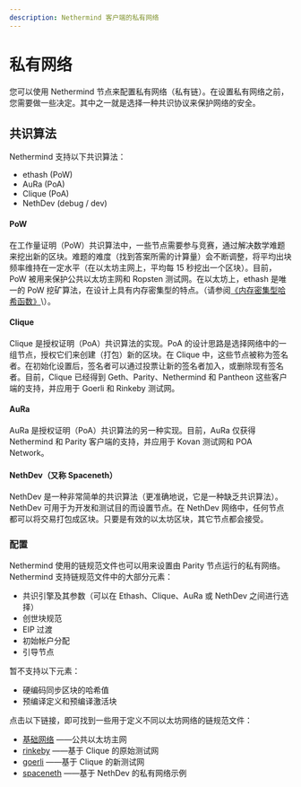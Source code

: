```yaml
---
description: Nethermind 客户端的私有网络
---
```


# 私有网络

您可以使用 Nethermind 节点来配置私有网络（私有链）。在设置私有网络之前，您需要做一些决定。其中之一就是选择一种共识协议来保护网络的安全。

## 共识算法

Nethermind 支持以下共识算法：

* ethash \(PoW\)
* AuRa \(PoA\)
* Clique \(PoA\)
* NethDev \(debug / dev\)

#### PoW

在工作量证明（PoW）共识算法中，一些节点需要参与竞赛，通过解决数学难题来挖出新的区块。难题的难度（找到答案所需的计算量）会不断调整，将平均出块频率维持在一定水平（在以太坊主网上，平均每 15 秒挖出一个区块）。目前，PoW 被用来保护公共以太坊主网和 Ropsten 测试网。在以太坊上，ethash 是唯一的 PoW 挖矿算法，在设计上具有内存密集型的特点。（请参阅[《内存密集型哈希函数》](http://www.hashcash.org/papers/memohash.pdf)\）。

#### Clique

Clique 是授权证明（PoA）共识算法的实现。PoA 的设计思路是选择网络中的一组节点，授权它们来创建（打包）新的区块。在 Clique 中，这些节点被称为签名者。在初始化设置后，签名者可以通过投票让新的签名者加入，或删除现有签名者。目前，Clique 已经得到 Geth、Parity、Nethermind 和 Pantheon 这些客户端的支持，并应用于 Goerli 和 Rinkeby 测试网。

#### AuRa

AuRa 是授权证明（PoA）共识算法的另一种实现。目前，AuRa 仅获得 Nethermind 和 Parity 客户端的支持，并应用于 Kovan 测试网和 POA Network。

#### NethDev（又称 Spaceneth）

NethDev 是一种非常简单的共识算法（更准确地说，它是一种缺乏共识算法）。NethDev 可用于为开发和测试目的而设置节点。在 NethDev 网络中，任何节点都可以将交易打包成区块。只要是有效的以太坊区块，其它节点都会接受。

### 配置

Nethermind 使用的链规范文件也可以用来设置由 Parity 节点运行的私有网络。Nethermind 支持链规范文件中的大部分元素：

* 共识引擎及其参数（可以在 Ethash、Clique、AuRa 或 NethDev 之间进行选择）
* 创世块规范
*  EIP 过渡
* 初始帐户分配
* 引导节点

暂不支持以下元素：

* 硬编码同步区块的哈希值
* 预编译定义和预编译激活块

点击以下链接，即可找到一些用于定义不同以太坊网络的链规范文件：

* [基础网络](https://github.com/NethermindEth/nethermind/blob/09389fc28b37605acc5eaed764d3e973969fe319/src/Nethermind/Chains/foundation.json) ——公共以太坊主网
* [rinkeby](https://github.com/NethermindEth/nethermind/blob/09389fc28b37605acc5eaed764d3e973969fe319/src/Nethermind/Chains/rinkeby.json) ——基于 Clique 的原始测试网
* [goerli](https://github.com/NethermindEth/nethermind/blob/09389fc28b37605acc5eaed764d3e973969fe319/src/Nethermind/Chains/goerli.json) ——基于 Clique 的新测试网
* [spaceneth](https://github.com/NethermindEth/nethermind/blob/09389fc28b37605acc5eaed764d3e973969fe319/src/Nethermind/Chains/spaceneth.json) ——基于 NethDev 的私有网络示例



